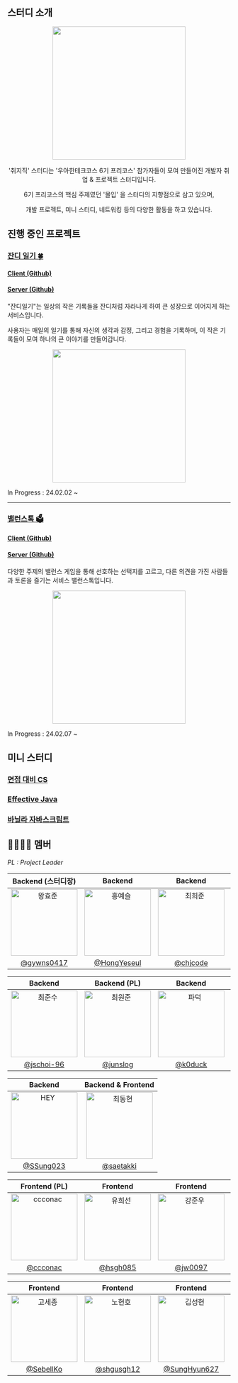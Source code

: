 ## 스터디 소개
<div align="center">
<img width="300" src="https://github.com/CHZZK-Study/.github/assets/73704053/54c2d6a2-25ef-436f-8370-1dabe7563530">

'취지직' 스터디는 '우아한테크코스 6기 프리코스' 참가자들이 모여 만들어진 개발자 취업 & 프로젝트 스터디입니다.

6기 프리코스의 핵심 주제였던 '몰입' 을 스터디의 지향점으로 삼고 있으며,

개발 프로젝트, 미니 스터디, 네트워킹 등의 다양한 활동을 하고 있습니다.

<div align="left">
  
## 진행 중인 프로젝트

### [잔디 일기 🍀](https://grassdiary.site/)
#### [Client (Github)](https://github.com/CHZZK-Study/Grass-Diary-Client)
#### [Server (Github)](https://github.com/CHZZK-Study/Grass-Diary-Server)

"잔디일기"는 일상의 작은 기록들을 잔디처럼 자라나게 하여 큰 성장으로 이어지게 하는 서비스입니다.

사용자는 매일의 일기를 통해 자신의 생각과 감정, 그리고 경험을 기록하며, 이 작은 기록들이 모여 하나의 큰 이야기를 만들어갑니다.

<div align="center">

<img width="300" src="https://github.com/CHZZK-Study/.github/assets/73704053/c0d292ec-d9f9-4af1-8afb-d8fa017ff6f3">

<div align="left">

In Progress : 24.02.02 ~

---

### [밸런스톡 🗳️](https://balancetalk.kro.kr/)
#### [Client (Github)](https://github.com/CHZZK-Study/Balance-Talk-Frontend)
#### [Server (Github)](https://github.com/CHZZK-Study/Balance-Talk-Backend)

다양한 주제의 밸런스 게임을 통해 선호하는 선택지를 고르고, 다른 의견을 가진 사람들과 토론을 즐기는 서비스 밸런스톡입니다.
<div align="center">

<img width="300" src="https://github.com/CHZZK-Study/Balance-Talk-Backend/assets/110653660/db63193c-b4cc-4e55-ab47-c1eb83debf8e">

<div align="left">

In Progress : 24.02.07 ~

## 미니 스터디

### [면접 대비 CS](https://github.com/CHZZK-Study/cs-study)

### [Effective Java](https://github.com/CHZZK-Study/Effective-java-study)

### [바닐라 자바스크립트](https://github.com/CHZZK-Study/Vanilla-JS-Study)

## 👨‍👨‍👧‍👧 멤버
*PL : Project Leader*

|                                     Backend (스터디장)                                      |                                         Backend                                         |                                         Backend                                        |                                          Backend                                         |                                         Backend (PL)                                         |
| :--------------------------------------------------------------------------------------: | :--------------------------------------------------------------------------------------: | :--------------------------------------------------------------------------------------: | :---------------------------------------------------------------------------------------: | :--------------------------------------------------------------------------------------: |
| <img src="https://avatars.githubusercontent.com/u/73704053?v=4" width=150px alt="왕효준"/> | <img src="https://avatars.githubusercontent.com/u/50395809?v=4" width=150px alt="홍예슬"/> | <img src="https://avatars.githubusercontent.com/u/107929019?v=4" width=150px alt="최희준"/> | <img src="https://avatars.githubusercontent.com/u/62535887?v=4" width=150px alt="박혜림"/> | <img src="https://avatars.githubusercontent.com/u/110653660?v=4" width=150px alt="한재모"/> |
|                          [@gywns0417](https://github.com/gywns0417)                          |                           [@HongYeseul](https://github.com/HongYeseul)                           |                          [@chjcode](https://github.com/chjcode)                           |                           [@djc06048](https://github.com/djc06048)                            |                          [@Hanjaemo](https://github.com/Hanjaemo)                          |

|                                     Backend                                      |                                         Backend (PL)                                         |                                         Backend                                         |                                          Backend                                          |                                         Backend                                          |
| :--------------------------------------------------------------------------------------: | :--------------------------------------------------------------------------------------: | :--------------------------------------------------------------------------------------: | :---------------------------------------------------------------------------------------: | :--------------------------------------------------------------------------------------: |
| <img src="https://avatars.githubusercontent.com/u/78118588?v=4" width=150px alt="최준수"/> | <img src="https://avatars.githubusercontent.com/u/30232340?v=4" width=150px alt="최원준"/> | <img src="https://avatars.githubusercontent.com/u/91456818?v=4" width=150px alt="파덕"/> | <img src="https://avatars.githubusercontent.com/u/79985186?v=4" width=150px alt="so0"/> | <img src="https://avatars.githubusercontent.com/u/63745627?v=4" width=150px alt="고루"/> |
|                          [@jschoi-96](https://github.com/jschoi-96)                          |                           [@junslog](https://github.com/junslog)                           |                          [@k0duck](https://github.com/k0duck)                           |                           [@minisyu](https://github.com/minisyu)                            |                          [@oyoungsun](https://github.com/oyoungsun)                          |

|                                     Backend                                      |                                         Backend & Frontend                                         |
| :--------------------------------------------------------------------------------------: | :--------------------------------------------------------------------------------------: |
| <img src="https://avatars.githubusercontent.com/u/50323157?v=4" width=150px alt="HEY"/> | <img src="https://avatars.githubusercontent.com/u/116627038?v=4" width=150px alt="최동현"/> |
|                          [@SSung023](https://github.com/SSung023)                          |                           [@saetakki](https://github.com/saetakki)                           |

|                                     Frontend (PL)                                      |                                         Frontend                                         |                                         Frontend                                         |                                          Frontend                                          |                                         Frontend                                          |
| :--------------------------------------------------------------------------------------: | :--------------------------------------------------------------------------------------: | :--------------------------------------------------------------------------------------: | :---------------------------------------------------------------------------------------: | :--------------------------------------------------------------------------------------: |
| <img src="https://avatars.githubusercontent.com/u/106158901?v=4" width=150px alt="ccconac"/> | <img src="https://avatars.githubusercontent.com/u/84820008?v=4" width=150px alt="유희선"/> | <img src="https://avatars.githubusercontent.com/u/76507017?v=4" width=150px alt="강준우"/> | <img src="https://avatars.githubusercontent.com/u/102516350?v=4" width=150px alt="김용호"/> | <img src="https://avatars.githubusercontent.com/u/97906653?v=4" width=150px alt="강채연"/> |
|                          [@ccconac](https://github.com/ccconac)                          |                           [@hsgh085](https://github.com/hsgh085)                           |                          [@jw0097](https://github.com/jw0097)                           |                           [@KKYHH](https://github.com/KKYHH)                            |                          [@rkdcodus](https://github.com/rkdcodus)                          |

|                                     Frontend                                      |                                         Frontend                                         |                                         Frontend                                         |                                         Frontend                                         |   
| :--------------------------------------------------------------------------------------: | :--------------------------------------------------------------------------------------: | :--------------------------------------------------------------------------------------: | :--------------------------------------------------------------------------------------: |
| <img src="https://avatars.githubusercontent.com/u/79312827?v=4" width=150px alt="고세종"/> | <img src="https://avatars.githubusercontent.com/u/84013707?v=4" width=150px alt="노현호"/> | <img src="https://avatars.githubusercontent.com/u/62270427?v=4" width=150px alt="김성현"/> | <img src="https://avatars.githubusercontent.com/u/75911380?v=4" width=150px alt="곽수종"/> |          |
|                          [@SebellKo](https://github.com/SebellKo)                          |                           [@shgusgh12](https://github.com/shgusgh12)                           |                          [@SungHyun627](https://github.com/SungHyun627)                           |                          [@kwaksj329](https://github.com/kwaksj329)                          |
<!--

**Here are some ideas to get you started:**

🙋‍♀️ A short introduction - what is your organization all about?
🌈 Contribution guidelines - how can the community get involved?
👩‍💻 Useful resources - where can the community find your docs? Is there anything else the community should know?
🍿 Fun facts - what does your team eat for breakfast?
🧙 Remember, you can do mighty things with the power of [Markdown](https://docs.github.com/github/writing-on-github/getting-started-with-writing-and-formatting-on-github/basic-writing-and-formatting-syntax)
-->
